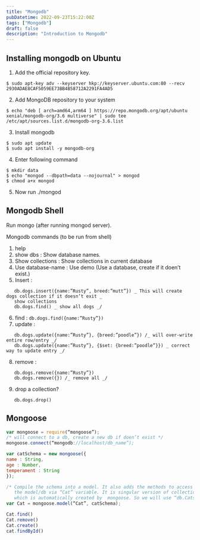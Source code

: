 ```yaml
---
title: "Mongodb"
pubDatetime: 2022-09-23T15:22:00Z
tags: ["Mongodb"]
draft: false
description: "Introduction to Mongodb"
---
```


## Installing mongodb on Ubuntu

1. Add the official repository key.

```shell
$ sudo apt-key adv --keyserver hkp://keyserver.ubuntu.com:80 --recv 2930ADAE8CAF5059EE73BB4B58712A2291FA4AD5
```

2. Add MongoDB repository to your system

```shell
$ echo "deb [ arch=amd64,arm64 ] https://repo.mongodb.org/apt/ubuntu xenial/mongodb-org/3.6 multiverse" | sudo tee /etc/apt/sources.list.d/mongodb-org-3.6.list
```

3. Install mongodb

```shell
$ sudo apt update
$ sudo apt install -y mongodb-org
```

4. Enter following command

```shell
$ mkdir data
$ echo "mongod --dbpath=data --nojournal" > mongod
$ chmod a+x mongod
```

5. Now run ./mongod

## Mongodb Shell

Run mongo (after running mongod server).

Mongodb commands (to be run from shell)

1. help
2. show dbs : Show database names.
3. Show collections : Show collections in current database
4. Use database-name :
   Use demo (Use a database, create if it doen’t exist.)
5. Insert :

```
   db.dogs.insert({name:”Rusty”, breed:”mutt”}) _ This will create dogs collection if it doesn’t exit _
   show collections
   db.dogs.find() _ show all dogs _/
```

6. find :
   `db.dogs.find({name:”Rusty”})`
7. update :

```
   db.dogs.update({name:”Rusty”}, {breed:”poodle”}) /_ will over-write entire row/entry _/
   db.dogs.update({name:”Rusty”}, {$set: {breed:”poodle”}}) _ correct way to update entry _/
```

8. remove :

```
   db.dogs.remove({name:”Rusty”})
   db.dogs.remove({}) /_ remove all _/
```

9. drop a collection?

```
   db.dogs.drop()
```

## Mongoose

```javascript
var mongoose = require(“mongoose”);
/* will connect to a db, create a new db if doen’t exist */
mongoose.connect(“mongodb://localhost/db_name”);

var catSchema = new mongoose({
name : String,
age : Number,
temperament : String
});

/* Compile the schema into a model. It also adds the methods to access
   the model/db via “Cat” variable. It is singular version of collection name (Cats)
   which is automatically created by  mongoose. So we will use “db.Cats.methodname” */
var Cat = mongoose.model(“Cat”, catSchema);

Cat.find()
Cat.remove()
Cat.create()
cat.findById()
```
